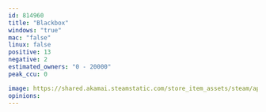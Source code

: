 ```yaml
---
id: 814960
title: "Blackbox"
windows: "true"
mac: "false"
linux: false
positive: 13
negative: 2
estimated_owners: "0 - 20000"
peak_ccu: 0

image: https://shared.akamai.steamstatic.com/store_item_assets/steam/apps/814960/header.jpg?t=1522855518
opinions:
---
```

